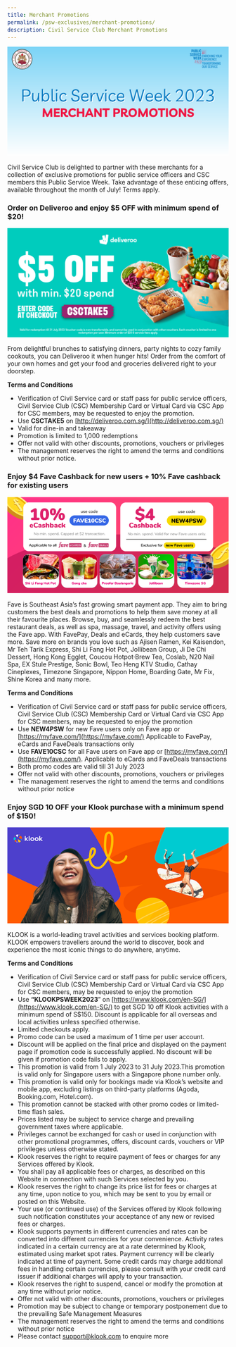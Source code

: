 ```yaml
---
title: Merchant Promotions
permalink: /psw-exclusives/merchant-promotions/
description: Civil Service Club Merchant Promotions
---
```

![](/images/PSW2023%20Exclusive_image/psw_merchant_promo.png)
<br> 

Civil Service Club is delighted to partner with these merchants for a collection of exclusive promotions for public service officers and CSC members this Public Service Week. Take advantage of these enticing offers, available throughout the month of July! Terms apply.


### Order on Deliveroo and enjoy $5 OFF with minimum spend of $20!

![](/images/PSW2023%20Exclusive_image/psw%20week%20listing%20-%2028062023-100.jpg)

From delightful brunches to satisfying dinners, party nights to cozy family cookouts, you can Deliveroo it when hunger hits! Order from the comfort of your own homes and get your food and groceries delivered right to your doorstep. 

**Terms and Conditions**

* Verification of Civil Service card or staff pass for public service officers, Civil Service Club (CSC) Membership Card or Virtual Card via CSC App for CSC members, may be requested to enjoy the promotion.
* Use **CSCTAKE5** on [http://deliveroo.com.sg/](http://deliveroo.com.sg/) 
* Valid for dine-in and takeaway
* Promotion is limited to 1,000 redemptions
* Offer not valid with other discounts, promotions, vouchers or privileges
* The management reserves the right to amend the terms and conditions without prior notice.


### Enjoy $4 Fave Cashback for new users + 10% Fave cashback for existing users

![](/images/csc-psw-670x290.png)

Fave is Southeast Asia’s fast growing smart payment app. They aim to bring customers the best deals and promotions to help them save money at all their favourite places. Browse, buy, and seamlessly redeem the best restaurant deals, as well as spa, massage, travel, and activity offers using the Fave app. With FavePay, Deals and eCards, they help customers save more. Save more on brands you love such as Ajisen Ramen, Kei Kaisendon, Mr Teh Tarik Express, Shi Li Fang Hot Pot, Jollibean Group, Ji De Chi Dessert, Hong Kong Egglet, Coucou Hotpot‧Brew Tea, Coslab, N20 Nail Spa, EX Stule Prestige, Sonic Bowl, Teo Heng KTV Studio, Cathay Cineplexes, Timezone Singapore, Nippon Home, Boarding Gate, Mr Fix, Shine Korea and many more.

**Terms and Conditions**

* Verification of Civil Service card or staff pass for public service officers, Civil Service Club (CSC) Membership Card or Virtual Card via CSC App for CSC members, may be requested to enjoy the promotion
* Use **NEW4PSW** for new Fave users only on Fave app or [https://myfave.com/](https://myfave.com/) Applicable to FavePay, eCards and FaveDeals transactions only
* Use **FAVE10CSC** for all Fave users on Fave app or [https://myfave.com/](https://myfave.com/). Applicable to eCards and FaveDeals transactions 
* Both promo codes are valid till 31 July 2023
* Offer not valid with other discounts, promotions, vouchers or privileges
* The management reserves the right to amend the terms and conditions without prior notice


### Enjoy SGD 10 OFF your Klook purchase with a minimum spend of $150!

![klook_banner](/images/PSW2023%20Exclusive_image/klook%20banner.png)

KLOOK is a world-leading travel activities and services booking platform. KLOOK empowers travellers around the world to discover, book and experience the most iconic things to do anywhere, anytime.

**Terms and Conditions**
  
* Verification of Civil Service card or staff pass for public service officers, Civil Service Club (CSC) Membership Card or Virtual Card via CSC App for CSC members, may be requested to enjoy the promotion
* Use **“KLOOKPSWEEK2023**” on [https://www.klook.com/en-SG/](https://www.klook.com/en-SG/) to get SGD 10 off Klook activities with a minimum spend of S$150. Discount is applicable for all overseas and local activities unless specified otherwise.
* Limited checkouts apply.
* Promo code can be used a maximum of 1 time per user account.
* Discount will be applied on the final price and displayed on the payment page if promotion code is successfully applied. No discount will be given if promotion code fails to apply.
* This promotion is valid from 1 July 2023 to 31 July 2023.This promotion is valid only for Singapore users with a Singapore phone number only.&nbsp;
* This promotion is valid only for bookings made via Klook’s website and mobile app, excluding listings on third-party platforms (Agoda, Booking.com, Hotel.com).
* This promotion cannot be stacked with other promo codes or limited-time flash sales.&nbsp;
* Prices listed may be subject to service charge and prevailing government taxes where applicable.
* Privileges cannot be exchanged for cash or used in conjunction with other promotional programmes, offers, discount cards, vouchers or VIP privileges unless otherwise stated.
* Klook reserves the right to require payment of fees or charges for any Services offered by Klook.
* You shall pay all applicable fees or charges, as described on this Website in connection with such Services selected by you.
* Klook reserves the right to change its price list for fees or charges at any time, upon notice to you, which may be sent to you by email or posted on this Website.
* Your use (or continued use) of the Services offered by Klook following such notification constitutes your acceptance of any new or revised fees or charges.
* Klook supports payments in different currencies and rates can be converted into different currencies for your convenience. Activity rates indicated in a certain currency are at a rate determined by Klook, estimated using market spot rates. Payment currency will be clearly indicated at time of payment. Some credit cards may charge additional fees in handling certain currencies, please consult with your credit card issuer if additional charges will apply to your transaction.
* Klook reserves the right to suspend, cancel or modify the promotion at any time without prior notice.
* Offer not valid with other discounts, promotions, vouchers or privileges
* Promotion may be subject to change or temporary postponement due to the prevailing Safe Management Measures
* The management reserves the right to amend the terms and conditions without prior notice
* Please contact <a href="mailto: support@klook.com"> support@klook.com</a> to enquire more